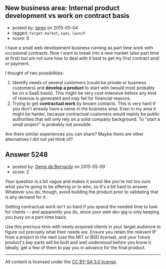 ## New business area: Internal product development vs work on contract basis

- posted by: [tareq](https://stackexchange.com/users/3965207/tareq) on 2015-05-04
- tagged: `target-market`, `saas`, `launch`
- score: 6

I have a small web development business running as part time work with occasional contracts. Now I want to break into a new market (also part time at first) but am not sure how to deal with it best to get my first contract and/ or payment.

I thought of two possibilities:

 1. Identify needs of several customers (could be private or business customers) and **develop a product** to start with (would most probably be on a SaaS basis). This might be very cost-intensive before any kind of revenue is generated and may fail for financial reasons.
 2. Trying to get **contractual work** by known contacts. This is very hard if you don't already have a name in the business area. Even in my area it might be harder, because contractual customers would mainly be public authorities that will only rely on a solid company background. To "start a small project" is probably not possible.

Are there similar experiences you can share? Maybe there are other alternatives I did not yet think of?


## Answer 5248

- posted by: [Denis de Bernardy](https://stackexchange.com/users/182468/denis-de-bernardy) on 2015-05-09
- score: 2

Your question is a bit vague and makes it sound like you're not too sure what you're going to be offering or to who, so it's a bit hard to answer. Whatever you do, though, avoid building the product prior to validating that is any demand for it.

Getting contractual work isn't so hard if you spend the needed time to look for clients -- and apparently you do, since your web dev gig is only keeping you busy on a part-time basis.

Use this precious time with newly acquired clients in your target audience to figure out precisely what their needs are. Ensure you retain the relevant IP from a project to the next (use the MIT or BSD license), and your future product's key parts will be built and well understood before you know it. Ideally, get a few of them to pay you in advance for the final product.



---

All content is licensed under the [CC BY-SA 3.0 license](https://creativecommons.org/licenses/by-sa/3.0/).
